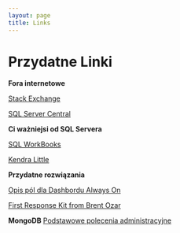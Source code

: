 ```yaml
---
layout: page
title: Links
---
```

# [](#header-1)Przydatne Linki

**Fora internetowe**


[Stack Exchange](https://dba.stackexchange.com/)

[SQL Server Central](https://www.sqlservercentral.com/)


**Ci ważniejsi od SQL Servera**

[SQL WorkBooks](https://sqlworkbooks.com)

[Kendra Little](https://littlekendra.com/)


**Przydatne rozwiązania**

[Opis pól dla Dashbordu Always On](https://docs.microsoft.com/en-us/sql/database-engine/availability-groups/windows/use-the-always-on-dashboard-sql-server-management-studio?view=sql-server-2017)

[First Response Kit from Brent Ozar](https://github.com/BrentOzarULTD/SQL-Server-First-Responder-Kit/tree/master)


**MongoDB**
[Podstawowe polecenia administracyjne](_pages/mongodb)

